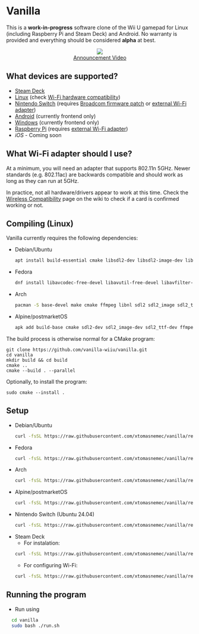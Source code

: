 # Vanilla

This is a **work-in-progress** software clone of the Wii U gamepad for Linux (including Raspberry Pi and Steam Deck) and Android. No warranty is provided and everything should be considered **alpha** at best.

<p align="center">
    <img src="https://raw.githubusercontent.com/vanilla-wiiu/vanilla/master/images/screenshot1.png">
    <br>
    <a href="https://youtu.be/DSgFu4rDxgc">
        Announcement Video
    </a>
</p>

## What devices are supported?

- [Steam Deck](https://github.com/vanilla-wiiu/vanilla/wiki/Steam-Deck)
- [Linux](https://github.com/vanilla-wiiu/vanilla/wiki/Linux-Setup-Guide) (check [Wi-Fi hardware compatibility](https://github.com/vanilla-wiiu/vanilla/wiki/Wireless-Compatibility))
- [Nintendo Switch](https://github.com/vanilla-wiiu/vanilla/wiki/Linux-Setup-Guide) (requires [Broadcom firmware patch](https://github.com/vanilla-wiiu/nexmon) or [external Wi-Fi adapter](https://github.com/vanilla-wiiu/vanilla/wiki/Linux-Setup-Guide#nintendo-switch))
- [Android](https://github.com/vanilla-wiiu/vanilla/wiki/Android-Setup-Guide) (currently frontend only)
- [Windows](https://github.com/vanilla-wiiu/vanilla/wiki/Windows-Setup-Guide) (currently frontend only)
- [Raspberry Pi](https://github.com/vanilla-wiiu/vanilla/wiki/Linux-Setup-Guide) (requires [external Wi-Fi adapter](https://github.com/vanilla-wiiu/vanilla/wiki/Linux-Setup-Guide#raspberry-pi))
- *iOS* - Coming soon

## What Wi-Fi adapter should I use?

At a minimum, you will need an adapter that supports 802.11n 5GHz. Newer standards (e.g. 802.11ac) are backwards compatible and should work as long as they can run at 5GHz.

In practice, not all hardware/drivers appear to work at this time. Check the [Wireless Compatibility](https://github.com/vanilla-wiiu/vanilla/wiki/Wireless-Compatibility) page on the wiki to check if a card is confirmed working or not.

## Compiling (Linux)
Vanilla currently requires the following dependencies:

- Debian/Ubuntu 
  ```sh
  apt install build-essential cmake libsdl2-dev libsdl2-image-dev libsdl2-ttf-dev libavformat-dev libavcodec-dev libavutil-dev libswscale-dev libnl-genl-3-dev libnl-route-3-dev libssl-dev libxml2-dev libnm-dev
  ```
- Fedora
  ```sh
  dnf install libavcodec-free-devel libavutil-free-devel libavfilter-free-devel libnl3-devel SDL2-devel SDL2_image-devel SDL2_ttf-devel openssl-devel make automake gcc gcc-c++ kernel-devel cmake libxml2-devel NetworkManager-libnm-devel
  ```
- Arch
  ```sh
  pacman -S base-devel make cmake ffmpeg libnl sdl2 sdl2_image sdl2_ttf libxml2 libnm
  ```
- Alpine/postmarketOS
  ```sh
  apk add build-base cmake sdl2-dev sdl2_image-dev sdl2_ttf-dev ffmpeg-dev libnl3-dev libxml2-dev openssl-dev networkmanager-dev
  ```

The build process is otherwise normal for a CMake program:

```
git clone https://github.com/vanilla-wiiu/vanilla.git
cd vanilla
mkdir build && cd build
cmake ..
cmake --build . --parallel
```

Optionally, to install the program:

```
sudo cmake --install .
```
## Setup
- Debian/Ubuntu
  ```sh
  curl -fsSL https://raw.githubusercontent.com/xtomasnemec/vanilla/refs/heads/master/debian.sh | sudo bash
  ```
- Fedora
  ```sh
  curl -fsSL https://raw.githubusercontent.com/xtomasnemec/vanilla/refs/heads/master/fedora.sh | sudo bash
  ```
- Arch
  ```sh
  curl -fsSL https://raw.githubusercontent.com/xtomasnemec/vanilla/refs/heads/master/arch.sh | sudo bash
  ```
- Alpine/postmarketOS
  ```sh
  curl -fsSL https://raw.githubusercontent.com/xtomasnemec/vanilla/refs/heads/master/alpine.sh | sudo sh
  ```
- Nintendo Switch (Ubuntu 24.04)
  ```sh
  curl -fsSL https://raw.githubusercontent.com/xtomasnemec/vanilla/refs/heads/master/switch.sh | sudo bash
  ```
- Steam Deck
  - For instalation: 
  ```sh
  curl -fsSL https://raw.githubusercontent.com/xtomasnemec/vanilla/refs/heads/master/deck.sh | sudo bash
  ```
  - For configuring Wi-Fi: 
  ```sh
  curl -fsSL https://raw.githubusercontent.com/xtomasnemec/vanilla/refs/heads/master/deckwifi.sh | sudo bash
  ```
## Running the program
- Run using
```bash
  cd vanilla
  sudo bash ./run.sh
```